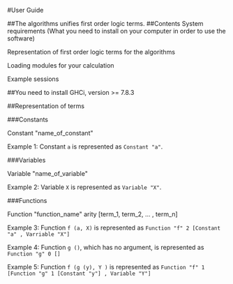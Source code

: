 #User Guide

##The algorithms unifies first order logic terms. 
##Contents
System requirements (What you need to install on your computer in order to use the software)

Representation of first order logic terms for the algorithms

Loading modules for your calculation

Example sessions

##You need to install 
GHCi, version >= 7.8.3




##Representation of terms

###Constants

Constant "name_of_constant"

Example 1: Constant `a` is represented as `Constant "a"`.

###Variables

Variable "name_of_variable"

Example 2: Variable `X` is represented as `Variable "X"`.

###Functions

Function "function_name" arity [term_1, term_2, ... , term_n]

Example 3: Function `f (a, X)` is represented as `Function "f" 2 [Constant "a" , Varriable "X"]`

Example 4: Function `g ()`, which has no argument, is represented as `Function "g" 0 []`

Example 5: Function `f (g (y), Y )` is represented as `Function "f" 1 [Function "g" 1 [Constant "y"] , Variable "Y"]`




